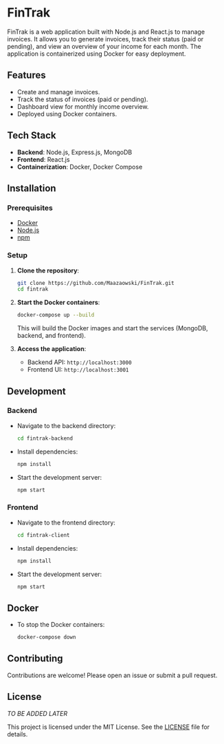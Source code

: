 # FinTrak

FinTrak is a web application built with Node.js and React.js to manage invoices. It allows you to generate invoices, track their status (paid or pending), and view an overview of your income for each month. The application is containerized using Docker for easy deployment.

## Features

- Create and manage invoices.
- Track the status of invoices (paid or pending).
- Dashboard view for monthly income overview.
- Deployed using Docker containers.

## Tech Stack

- **Backend**: Node.js, Express.js, MongoDB
- **Frontend**: React.js
- **Containerization**: Docker, Docker Compose

## Installation

### Prerequisites

- [Docker](https://www.docker.com/)
- [Node.js](https://nodejs.org/)
- [npm](https://www.npmjs.com/)

### Setup

1. **Clone the repository**:
   ```bash
   git clone https://github.com/Maazaowski/FinTrak.git
   cd fintrak
   ```

2. **Start the Docker containers**:
   ```bash
   docker-compose up --build
   ```

   This will build the Docker images and start the services (MongoDB, backend, and frontend).

3. **Access the application**:
   - Backend API: `http://localhost:3000`
   - Frontend UI: `http://localhost:3001`

## Development

### Backend

- Navigate to the backend directory:
  ```bash
  cd fintrak-backend
  ```
- Install dependencies:
  ```bash
  npm install
  ```
- Start the development server:
  ```bash
  npm start
  ```

### Frontend

- Navigate to the frontend directory:
  ```bash
  cd fintrak-client
  ```
- Install dependencies:
  ```bash
  npm install
  ```
- Start the development server:
  ```bash
  npm start
  ```

## Docker

- To stop the Docker containers:
  ```bash
  docker-compose down
  ```

## Contributing

Contributions are welcome! Please open an issue or submit a pull request.

## License

*TO BE ADDED LATER*

This project is licensed under the MIT License. See the [LICENSE](LICENSE) file for details.
